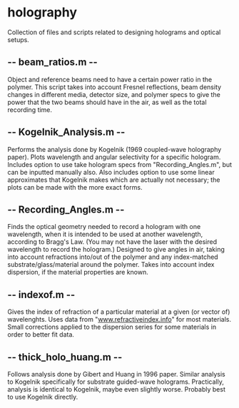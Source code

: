 # holography
Collection of files and scripts related to designing holograms and optical setups.

## -- beam_ratios.m --

Object and reference beams need to have a certain power ratio in the polymer. This script takes into account Fresnel reflections, beam density changes in different media, detector size, and polymer specs to give the power that the two beams should have in the air, as well as the total recording time.


## -- Kogelnik_Analysis.m --

Performs the analysis done by Kogelnik (1969 coupled-wave holography paper). Plots wavelength and angular selectivity for a specific hologram. Includes option to use take hologram specs from "Recording_Angles.m", but can be inputted manually also. Also includes option to use some linear approximates that Kogelnik makes which are actually not necessary; the plots can be made with the more exact forms.


## -- Recording_Angles.m --

Finds the optical geometry needed to record a hologram with one wavelength, when it is intended to be used at another wavelength, according to Bragg's Law. (You may not have the laser with the desired wavelength to record the hologram.) Designed to give angles in air, taking into account refractions into/out of the polymer and any index-matched substrate/glass/material around the polymer. Takes into account index dispersion, if the material properties are known.


## -- indexof.m --

Gives the index of refraction of a particular material at a given (or vector of) wavelenghts. Uses data from "www.refractiveindex.info" for most materials. Small corrections applied to the dispersion series for some materials in order to better fit data.


## -- thick_holo_huang.m --

Follows analysis done by Gibert and Huang in 1996 paper. Similar analysis to Kogelnik specifically for substrate guided-wave holograms. Practically, analysis is identical to Kogelnik, maybe even slightly worse. Probably best to use Kogelnik directly.

